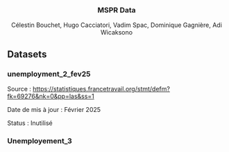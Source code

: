 
<!-- PROJECT LOGO -->
<br />
<div align="center">
  <h3 align="center">MSPR Data</h3>
  <p align="center">
    Célestin Bouchet, Hugo Cacciatori, Vadim Spac, Dominique Gagnière, Adi Wicaksono
  </p>
</div>

## Datasets 
### unemployment_2_fev25
Source : https://statistiques.francetravail.org/stmt/defm?fk=69276&nk=0&pp=las&ss=1

Date de mis à jour : Février 2025

Status : Inutilisé

### Unemployement_3 

